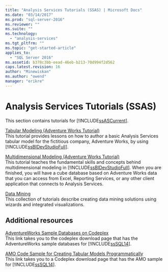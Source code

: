 ```yaml
---
title: "Analysis Services Tutorials (SSAS) | Microsoft Docs"
ms.date: "03/14/2017"
ms.prod: "sql-server-2016"
ms.reviewer: ""
ms.suite: ""
ms.technology: 
  - "analysis-services"
ms.tgt_pltfrm: ""
ms.topic: "get-started-article"
applies_to: 
  - "SQL Server 2016"
ms.assetid: b378c3bb-eead-46eb-b213-70d994f2d562
caps.latest.revision: 16
author: "Minewiskan"
ms.author: "owend"
manager: "erikre"
---
```

# Analysis Services Tutorials (SSAS)
This section contains tutorials for [!INCLUDE[ssASCurrent](../includes/ssascurrent-md.md)].  
  
[Tabular Modeling &#40;Adventure Works Tutorial&#41;](../analysis-services/tabular-modeling-adventure-works-tutorial.md)  
This tutorial provides lessons on how to author a basic Analysis Services tabular model for the fictitious company, Adventure Works, by using [!INCLUDE[ssBIDevStudioFull](../includes/ssbidevstudiofull-md.md)].  
  
[Multidimensional Modeling &#40;Adventure Works Tutorial&#41;](../analysis-services/multidimensional-modeling-adventure-works-tutorial.md)  
This tutorial teaches the fundamental skills and concepts behind multidimensional modeling in [!INCLUDE[ssBIDevStudioFull](../includes/ssbidevstudiofull-md.md)]. When you are finished, you will have a cube database based on Adventure Works data that you can access from Excel, Reporting Services, or any other client application that connects to Analysis Services.  
  
[Data Mining](../analysis-services/data-mining-tutorials-analysis-services.md)  
This collection of tutorials describe creating data mining solutions using wizards and integrated visualizations.  
  
  
## Additional resources  
[AdventureWorks Sample Databases on Codeplex](http://go.microsoft.com/fwlink/?linkID=335807)  
This link takes you to the codeplex download page that has the AdventureWorks sample databases for [!INCLUDE[ssSQL14](../includes/sssql14-md.md)].  
  
[AMO Code Sample for Creating Tabular Models Programmatically](http://go.microsoft.com/fwlink/?linkID=221036)  
This link takes you to a Codeplex download page that has the AMO sample for [!INCLUDE[ssSQL14](../includes/sssql14-md.md)].  
  
  
  
